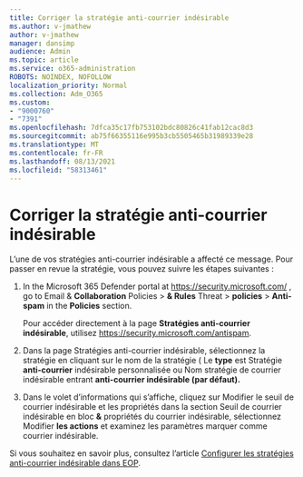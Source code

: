 ```yaml
---
title: Corriger la stratégie anti-courrier indésirable
ms.author: v-jmathew
author: v-jmathew
manager: dansimp
audience: Admin
ms.topic: article
ms.service: o365-administration
ROBOTS: NOINDEX, NOFOLLOW
localization_priority: Normal
ms.collection: Adm_O365
ms.custom:
- "9000760"
- "7391"
ms.openlocfilehash: 7dfca35c17fb753102bdc80826c41fab12cac8d3
ms.sourcegitcommit: ab75f66355116e995b3cb5505465b31989339e28
ms.translationtype: MT
ms.contentlocale: fr-FR
ms.lasthandoff: 08/13/2021
ms.locfileid: "58313461"
---
```

# <a name="fix-anti-spam-policy"></a>Corriger la stratégie anti-courrier indésirable

L’une de vos stratégies anti-courrier indésirable a affecté ce message. Pour passer en revue la stratégie, vous pouvez suivre les étapes suivantes :

1. In the Microsoft 365 Defender portal at <https://security.microsoft.com/> , go to Email & **Collaboration** Policies \> **& Rules** Threat \> **policies** \> **Anti-spam** in the **Policies** section.

   Pour accéder directement à la page **Stratégies anti-courrier indésirable**, utilisez <https://security.microsoft.com/antispam>.

2. Dans la page Stratégies anti-courrier indésirable, sélectionnez la stratégie en cliquant sur  le nom de la stratégie ( Le **type** est Stratégie **anti-courrier** indésirable personnalisée ou Nom stratégie de courrier indésirable entrant **anti-courrier indésirable (par défaut).** 

3. Dans le volet d’informations  qui s’affiche, cliquez sur Modifier le seuil de courrier indésirable et les  propriétés dans la section Seuil de courrier indésirable en bloc **&** propriétés du courrier indésirable, sélectionnez Modifier **les actions** et examinez les paramètres marquer comme courrier indésirable.

Si vous souhaitez en savoir plus, consultez l’article [Configurer les stratégies anti-courrier indésirable dans EOP](https://docs.microsoft.com/microsoft-365/security/office-365-security/configure-your-spam-filter-policies).
